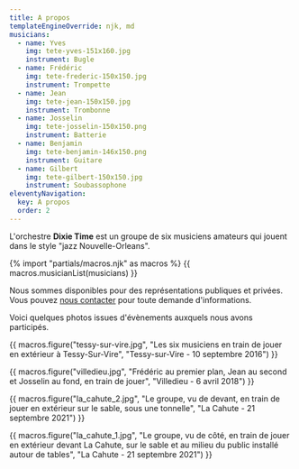 ```yaml
---
title: A propos
templateEngineOverride: njk, md
musicians:
  - name: Yves
    img: tete-yves-151x160.jpg
    instrument: Bugle
  - name: Frédéric
    img: tete-frederic-150x150.jpg
    instrument: Trompette
  - name: Jean
    img: tete-jean-150x150.jpg
    instrument: Trombonne
  - name: Josselin
    img: tete-josselin-150x150.png
    instrument: Batterie
  - name: Benjamin
    img: tete-benjamin-146x150.png
    instrument: Guitare
  - name: Gilbert
    img: tete-gilbert-150x150.jpg
    instrument: Soubassophone
eleventyNavigation:
  key: A propos
  order: 2
---
```


L'orchestre **Dixie Time** est un groupe de six musiciens amateurs qui jouent dans le style "jazz Nouvelle-Orleans".

{% import "partials/macros.njk" as macros %}
{{ macros.musicianList(musicians) }}

Nous sommes disponibles pour des représentations publiques et privées. Vous pouvez [nous contacter](/nous-contacter/) pour toute demande d'informations.

Voici quelques photos issues d'évènements auxquels nous avons participés.

{{ macros.figure("tessy-sur-vire.jpg", "Les six musiciens en train de jouer en extérieur à Tessy-Sur-Vire", "Tessy-sur-Vire - 10 septembre 2016") }}

{{ macros.figure("villedieu.jpg", "Frédéric au premier plan, Jean au second et Josselin au fond, en train de jouer", "Villedieu - 6 avril 2018") }}

{{ macros.figure("la_cahute_2.jpg", "Le groupe, vu de devant, en train de jouer en extérieur sur le sable, sous une tonnelle", "La Cahute - 21 septembre 2021") }}

{{ macros.figure("la_cahute_1.jpg", "Le groupe, vu de côté, en train de jouer en extérieur devant La Cahute, sur le sable et au milieu du public installé autour de tables", "La Cahute - 21 septembre 2021") }}
